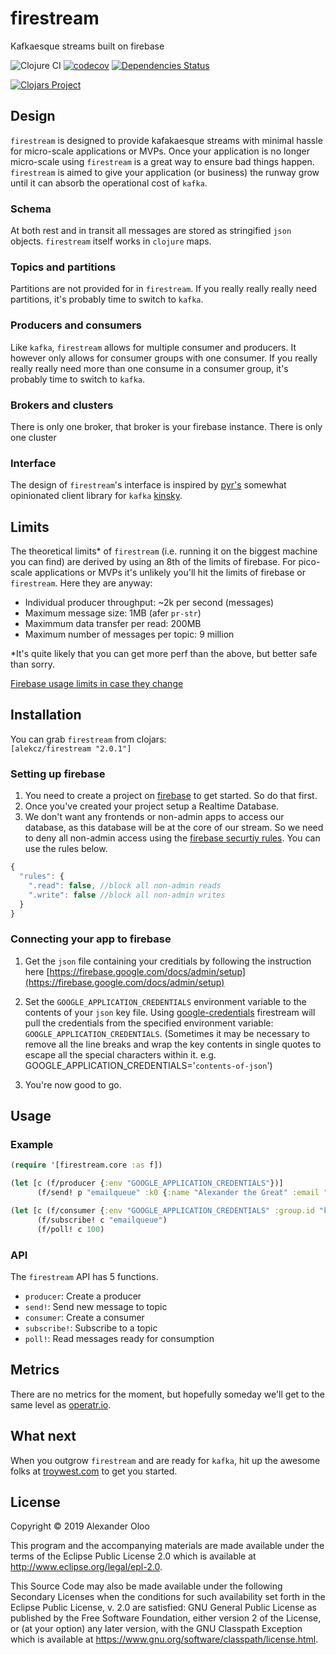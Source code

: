 # firestream

Kafkaesque streams built on firebase

![Clojure CI](https://github.com/alekcz/firestream/workflows/Clojure%20CI/badge.svg) [![codecov](https://codecov.io/gh/alekcz/firestream/branch/master/graph/badge.svg)](https://codecov.io/gh/alekcz/firestream) [![Dependencies Status](https://versions.deps.co/alekcz/firestream/status.svg)](https://versions.deps.co/alekcz/firestream)

[![Clojars Project](https://img.shields.io/clojars/v/alekcz/firestream.svg)](https://clojars.org/alekcz/firestream)

## Design 
`firestream` is designed to provide kafakaesque streams with minimal hassle for micro-scale applications or MVPs. Once your application is no longer micro-scale using `firestream` is a great way to ensure bad things happen. `firestream` is aimed to give your application (or business) the runway grow until it can absorb the operational cost of `kafka`. 

### Schema 
At both rest and in transit all messages are stored as stringified `json` objects. `firestream` itself works in `clojure` maps. 

### Topics and partitions
Partitions are not provided for in `firestream`. If you really really really need partitions, it's probably time to switch to `kafka`.

### Producers and consumers
Like `kafka`, `firestream` allows for multiple consumer and producers. It however only allows for consumer groups with one consumer. If you really really really need more than one consume in a consumer group, it's probably time to switch to `kafka`.

### Brokers and clusters
There is only one broker, that broker is your firebase instance. There is only one cluster

### Interface
The design of `firestream`'s interface is inspired by [pyr's](https://github.com/pyr) somewhat opinionated client library for `kafka` [kinsky](https://github.com/pyr/kinsky).

## Limits
The theoretical limits* of `firestream` (i.e. running it on the biggest machine you can find) are derived by using an 8th of the limits of firebase. For pico-scale applications or MVPs it's unlikely you'll hit the limits of firebase or `firestream`. Here they are anyway:

- Individual producer throughput: ~2k per second (messages)
- Maximum message size: 1MB (afer `pr-str`)
- Maximmum data transfer per read: 200MB
- Maximum number of messages per topic: 9 million

*It's quite likely that you can get more perf than the above, but better safe than sorry.

[Firebase usage limits in case they change](https://firebase.google.com/docs/database/usage/limits)

## Installation

You can grab `firestream` from clojars:    
`[alekcz/firestream "2.0.1"]`


### Setting up firebase

1. You need to create a project on [firebase](https://firebase.google.com/) to get started. So do that first.
2. Once you've created your project setup a Realtime Database.
3. We don't want any frontends or non-admin apps to access our database, as this database will be at the core of our stream. So we need to deny all non-admin access using the [firebase securtiy rules](https://firebase.google.com/docs/database/security/quickstart). You can use the rules below.
```javascript
{
  "rules": {
    ".read": false, //block all non-admin reads
    ".write": false //block all non-admin writes
  }
}
```

### Connecting your app to firebase

1. Get the `json` file containing your creditials by following the instruction here [https://firebase.google.com/docs/admin/setup](https://firebase.google.com/docs/admin/setup)  

2. Set the `GOOGLE_APPLICATION_CREDENTIALS` environment variable to the contents of your `json` key file. Using [google-credentials](https://github.com/alekcz/google-credentials) firestream will pull the credentials from the specified environment variable: `GOOGLE_APPLICATION_CREDENTIALS`. (Sometimes it may be necessary to remove all the line breaks and wrap the key contents in single quotes to escape all the special characters within it. e.g. GOOGLE_APPLICATION_CREDENTIALS='`contents-of-json`')

3. You're now good to go.

## Usage

### Example
```clojure
(require '[firestream.core :as f])

(let [c (f/producer {:env "GOOGLE_APPLICATION_CREDENTIALS"})]
      (f/send! p "emailqueue" :k0 {:name "Alexander the Great" :email "alex@macedon.gr"})   

(let [c (f/consumer {:env "GOOGLE_APPLICATION_CREDENTIALS" :group.id "kafkaesque"})]
      (f/subscribe! c "emailqueue")
      (f/poll! c 100)
```

### API

The `firestream` API has 5 functions. 
- `producer`: Create a producer
- `send!`: Send new message to topic
- `consumer`: Create a consumer
- `subscribe!`: Subscribe to a topic
- `poll!`: Read messages ready for consumption


## Metrics

There are no metrics for the moment, but hopefully someday we'll get to the same level as [operatr.io](https://operatr.io/). 

## What next

When you outgrow `firestream` and are ready for `kafka`, hit up the awesome folks at [troywest.com](https://troywest.com/) to get you started.  

## License

Copyright © 2019 Alexander Oloo

This program and the accompanying materials are made available under the
terms of the Eclipse Public License 2.0 which is available at
http://www.eclipse.org/legal/epl-2.0.

This Source Code may also be made available under the following Secondary
Licenses when the conditions for such availability set forth in the Eclipse
Public License, v. 2.0 are satisfied: GNU General Public License as published by
the Free Software Foundation, either version 2 of the License, or (at your
option) any later version, with the GNU Classpath Exception which is available
at https://www.gnu.org/software/classpath/license.html.
